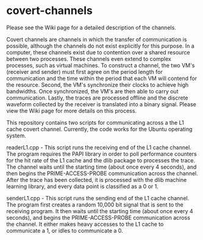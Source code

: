 covert-channels
===============

Please see the Wiki page for a detailed description of the channels.

Covert channels are channels in which the transfer of communication is possible, although the channels do not exist explicitly for this purpose. In a computer, these channels exist due to contention over a shared resource between two processes. These channels even extend to complex processes, such as virtual machines. To construct a channel, the two VM's (receiver and sender) must first agree on the period length for communication and the time within the period that each VM will contend for the resource. Second, the VM's synchronize their clocks to achieve high bandwidths. Once synchronized, the VM's are then able to carry out communication. Lastly, the traces are processed offline and the discrete waveform collected by the receiver is translated into a binary signal. Please view the Wiki page for more details on this process.

This repository contains two scripts for communicating across a the L1 cache covert channel. Currently, the code works for the Ubuntu operating system. 

readerL1.cpp - This script runs the receiving end of the L1 cache channel. The program requires the PAPI library in order to poll performance counters for the hit rate of the L1 cache and the dlib package to processes the trace. The channel waits until the starting time (about once every 4 seconds), and then begins the PRIME-ACCESS-PROBE communication across the channel. After the trace has been collected, it is processed with the dlib machine learning library, and every data point is classified as a 0 or 1. 

senderL1.cpp - This script runs the sending end of the L1 cache channel. The program first creates a random 10,000 bit signal that is sent to the receiving program. It then waits until the starting time (about once every 4 seconds), and begins the PRIME-ACCESS-PROBE communication across the channel. It either makes heavy accesses to the L1 cache to communicate a 1, or idles to communicate a 0.
